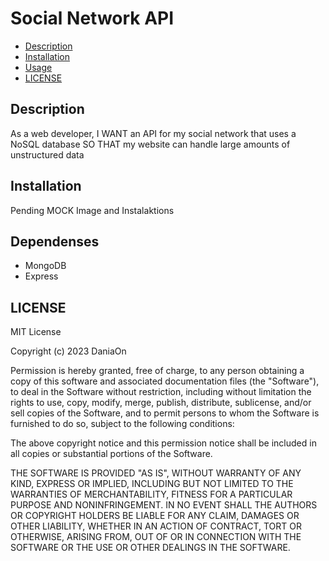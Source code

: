 # Social Network API

 - [Description](#description)
 - [Installation](#installation)
 - [Usage](#usage)
 - [LICENSE](#license)

## Description

As a web developer, I WANT an API for my social network that uses a NoSQL database SO THAT my website can handle large amounts of unstructured data
 
## Installation
Pending MOCK Image and Instalaktions 

## Dependenses 
 - MongoDB
 - Express

## LICENSE
MIT License

Copyright (c) 2023 DaniaOn

Permission is hereby granted, free of charge, to any person obtaining a copy
of this software and associated documentation files (the "Software"), to deal
in the Software without restriction, including without limitation the rights
to use, copy, modify, merge, publish, distribute, sublicense, and/or sell
copies of the Software, and to permit persons to whom the Software is
furnished to do so, subject to the following conditions:

The above copyright notice and this permission notice shall be included in all
copies or substantial portions of the Software.

THE SOFTWARE IS PROVIDED "AS IS", WITHOUT WARRANTY OF ANY KIND, EXPRESS OR
IMPLIED, INCLUDING BUT NOT LIMITED TO THE WARRANTIES OF MERCHANTABILITY,
FITNESS FOR A PARTICULAR PURPOSE AND NONINFRINGEMENT. IN NO EVENT SHALL THE
AUTHORS OR COPYRIGHT HOLDERS BE LIABLE FOR ANY CLAIM, DAMAGES OR OTHER
LIABILITY, WHETHER IN AN ACTION OF CONTRACT, TORT OR OTHERWISE, ARISING FROM,
OUT OF OR IN CONNECTION WITH THE SOFTWARE OR THE USE OR OTHER DEALINGS IN THE
SOFTWARE.